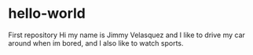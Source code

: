# hello-world
First repository
Hi my name is Jimmy Velasquez and I like to drive my car around when im bored, and I also like to watch sports.
